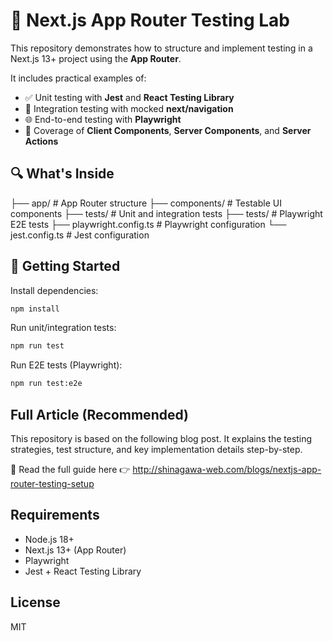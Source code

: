 # 🧪 Next.js App Router Testing Lab

This repository demonstrates how to structure and implement testing in a Next.js 13+ project using the **App Router**.

It includes practical examples of:

- ✅ Unit testing with **Jest** and **React Testing Library**
- 🔁 Integration testing with mocked **next/navigation**
- 🌐 End-to-end testing with **Playwright**
- 🧱 Coverage of **Client Components**, **Server Components**, and **Server Actions**

## 🔍 What's Inside

├── app/ # App Router structure 
├── components/ # Testable UI components 
├── tests/ # Unit and integration tests 
├── tests/ # Playwright E2E tests 
├── playwright.config.ts # Playwright configuration 
└── jest.config.ts # Jest configuration

## 🚀 Getting Started

Install dependencies:

```bash
npm install
```

Run unit/integration tests:


```bash
npm run test
```

Run E2E tests (Playwright):

```bash
npm run test:e2e
```

## Full Article (Recommended)
This repository is based on the following blog post.
It explains the testing strategies, test structure, and key implementation details step-by-step.

📖 Read the full guide here
👉 http://shinagawa-web.com/blogs/nextjs-app-router-testing-setup


## Requirements
- Node.js 18+
- Next.js 13+ (App Router)
- Playwright
- Jest + React Testing Library

## License
MIT
